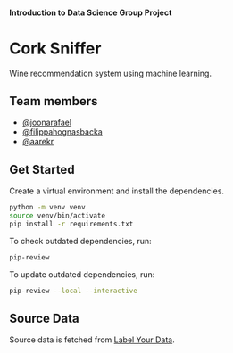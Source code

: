 #### Introduction to Data Science Group Project

# Cork Sniffer

Wine recommendation system using machine learning.

## Team members

- [@joonarafael](https://github.com/joonarafael)
- [@filippahognasbacka](https://github.com/filippahognasbacka)
- [@aarekr](https://github.com/aarekr)

## Get Started

Create a virtual environment and install the dependencies.

```bash
python -m venv venv
source venv/bin/activate
pip install -r requirements.txt
```

To check outdated dependencies, run:

```bash
pip-review
```

To update outdated dependencies, run:

```bash
pip-review --local --interactive
```

## Source Data

Source data is fetched from [Label Your Data](https://labelyourdata.com/datasets/wine-review-dataset "Wine Review Dataset | Label Your Data").
